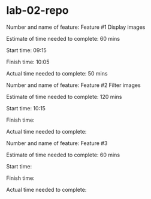 # lab-02-repo

Number and name of feature: Feature #1 Display images

Estimate of time needed to complete: 60 mins

Start time: 09:15

Finish time: 10:05

Actual time needed to complete: 50 mins

<!-- ------------------------------- -->

Number and name of feature: Feature #2 Filter images

Estimate of time needed to complete: 120 mins

Start time: 10:15

Finish time: 

Actual time needed to complete: 

<!-- ------------------------------- -->

Number and name of feature: Feature #3

Estimate of time needed to complete: 60 mins

Start time: 

Finish time: 

Actual time needed to complete: 
